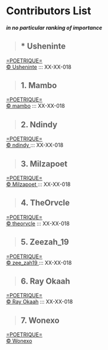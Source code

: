 # Contributors List
##### _in no particular ranking of importance_

> ## * Usheninte
[=POETRIQUE=](http://instagram.com/poetrique)  
[&copy; Usheninte](http://twitter.com/Usheninte) ::: XX-XX-018  

> ## 1. Mambo
[=POETRIQUE=](http://instagram.com/poetrique)  
[&copy; mambo](http://instagram.com/poetry_by_mambo) <i class="em em-candy"></i> ::: XX-XX-018  

> ## 2. Ndindy
[=POETRIQUE=](http://instagram.com/poetrique)  
[&copy; ndindy ](https://www.instagram.com/n_d_yy_/) ::: XX-XX-018

> ## 3. Milzapoet
[=POETRIQUE=](http://instagram.com/poetrique)  
[&copy; Milzapoet ](https://www.instagram.com/milzapoet/) ::: XX-XX-018  

> ## 4. TheOrvcle
[=POETRIQUE=](http://instagram.com/poetrique)  
[&copy; theorvcle](https://www.instagram.com/theorvcle/) ::: XX-XX-018  

> ## 5. Zeezah_19
[=POETRIQUE=](http://instagram.com/poetrique)  
[&copy; zee_zah19 ](http://instagram.com/zee_zah19) ::: XX-XX-018  

> ## 6. Ray Okaah
[=POETRIQUE=](http://instagram.com/poetrique)  
[&copy; Ray Okaah](https://twitter.com/RaysCode)   ::: XX-XX-018  

> ## 7. Wonexo
[=POETRIQUE=](http://instagram.com/poetrique)  
[&copy; Wonexo](http://twitter.com/wonexo)
